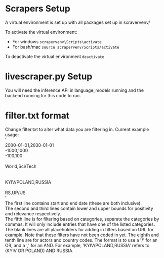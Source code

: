 # Scrapers Setup

A virtual environment is set up with all packages set up in scravervenv/

To activate the virtual environment:
- For windows ```scrapervenv\Scripts\activate```
- For bash/mac ```source scrapervenv/Scripts/activate```

To deactivate the virtual environment ```deactivate```

# livescraper.py Setup

You will need the inference API in language_models running and the backend running for this code to run. 

# filter.txt format

Change filter.txt to alter what data you are filtering in. Current example usage:  
'  
2000-01-01,2030-01-01  
-1000,1000  
-100,100  
<br/>
World,Sci/Tech  
<br/>
<br/>
KYIV/POLAND,RUSSIA  
<br/>
RS,UP/US  
'  
The first line contains start and end date (these are both inclusive).  
The second and third lines contain lower and upper bounds for positivity and relevance respectively.  
The fifth line is for filtering based on categories, separate the categories by commas. It will only include entries that have one of the listed categories.  
The blank lines are all placeholders for adding in filters based on URL for example. Note that these filters have not been coded in yet.
The eighth and tenth line are for actors and country codes. The format is to use a '/' for an OR, and a ',' for an AND. For example, 'KYIV/POLAND,RUSSIA' refers to (KYIV OR POLAND) AND RUSSIA.
